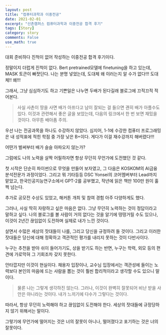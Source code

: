 ```yaml
---
layout: post
title: "컴퓨터과학과 이중전공"
date: 2021-02-01
excerpt: "신촌캠퍼스 컴퓨터과학과 이중전공 합격 후기"
tags: [Story]
category: story
comments: False
use_math: true
---
```


대회 준비하다 진척이 없어 작성하는 이중전공 합격 후기이다. 

정말이지 더럽게 진척이 없다. Bert pretrained모델에 finetuning을 하고 있는데, MASK 토큰이 빠졋단다.
나는 분명 넣었는데, 도대체 왜 이러는지 알 수가 없다!!! 도대체!! 왜!!!

그래서, 그냥 심심하기도 하고 기쁜일은 나누면 두배가 된다길래 블로그에 끄적끄적 적어본다.
> 사실 사촌이 땅을 사면 배가 아프다고 남이 잘되는 걸 들으면 괜히 배가 아플수도 있다. 이것과 관련해서 좋은 글을 보았는데, 다음의 링크에서 한 번 보면 재밌을 것이다. 아무튼 배아픔 주의.

우선 나는 전공과목을 하나도 수강하지 않았다.
심지어, 1-1에 수강한 컴퓨터 프로그래밍은 내 성적표에 적힌 학점 중 가장 낮은 B+이다. 게다가 이걸 재수강까지 해버렸다!!!

어떤가 벌써부터 배가 슬슬 아파오지 않는가?

그럼에도 나의 노력을 살짝 어필하자면 항상 무던히 무언가에 도전했던 것 같다. 

첫 시작은 단순히 파이썬으로 무엇을 만들어 보자였고, 그 다음은 KOSKOM의 AI금융분석전문가 과정이었다.
그리고 뭐 기타등등 DSC Yonsei의 코어멤버부터 Lead까지 맡았고, 한국인공지능연구소에서 GPT-2를 공부했고, 작년에 읽은 책만 100만 원이 훌쩍 넘는다.

추가로 공모전 수상도 있었고, 해커톤 개최 및 참여 경험 아주 다양하게도 했다.

그러나, 사실 딱히 자랑하고 싶은 마음은 없다. 그냥 무던히 노력하는 것이 정답이라고 말하고 싶다.
나의 블로그를 볼 사람이 거의 없다는 것을 알기에 떵떵거릴 수도 있으나, 이것이 2년간 끊임없이 도전하며 실제로 내가 느낀 것이다.

살면서 수많은 세상의 잣대들이 나를, 그리고 당신을 규정하려 들 것이다. 
그리고 이러한 잣대들은 당신에 대해 정확하고 객관적인 평가를 내리지 못하는 것이 다반사이다.

누구는 추천을 받아 쉬이 들어가기도, 상을 받기도 하는 반면, 누구는 학력, 외모 등의 편견에 가로막혀 그 기회조차 갖지 못한다.

안타깝지만 이것이 현실이다. 채용자 입장이나, 교수님 입장에서는 객관성에 들이는 노력보다 본인의 마음에 드는 사람을 뽑는 것이 훨씬 합리적이라고 생각할 수도 있으니 말이다.
> 물론 나는 그렇게 생각하진 않는다. 그러나, 이것이 완벽히 잘못되어 비난 받을 사안은 아니라는 것이다. 내가 느끼기에 다수가 그렇다는 것이다.

따라서, 항상 무던히 노력해야 하고 끊임없이 도전해야 한다. 세상의 잣대들에 규정당하지 않기 위해서는 말이다.

그렇기에 무언가에 떨어지는 것은 너의 잘못이 아니나, 떨어졌다고 포기하는 것은 너의 잘못이다.
